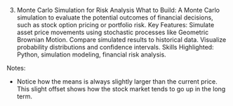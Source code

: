 3. Monte Carlo Simulation for Risk Analysis
What to Build: A Monte Carlo simulation to evaluate the potential outcomes of financial decisions, such as stock option pricing or portfolio risk.
Key Features:
Simulate asset price movements using stochastic processes like Geometric Brownian Motion.
Compare simulated results to historical data.
Visualize probability distributions and confidence intervals.
Skills Highlighted: Python, simulation modeling, financial risk analysis.


Notes:
- Notice how the means is always slightly larger than the current price. This slight offset shows how the stock market tends to go up in the long term.